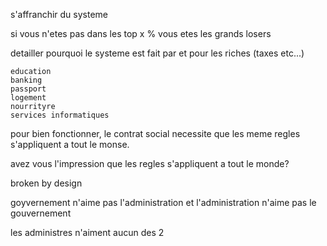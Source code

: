 s'affranchir du systeme

si vous n'etes pas dans les top x % vous etes les grands losers

detailler pourquoi le systeme est fait par et pour les riches (taxes etc...)

    education
    banking
    passport
    logement
    nourrityre
    services informatiques


pour bien fonctionner, le contrat social necessite que les meme regles s'appliquent a tout le monse.

avez vous l'impression que les regles s'appliquent a tout le monde?


broken by design

goyvernement n'aime pas l'administration et l'administration n'aime pas le gouvernement

les administres n'aiment aucun des 2
